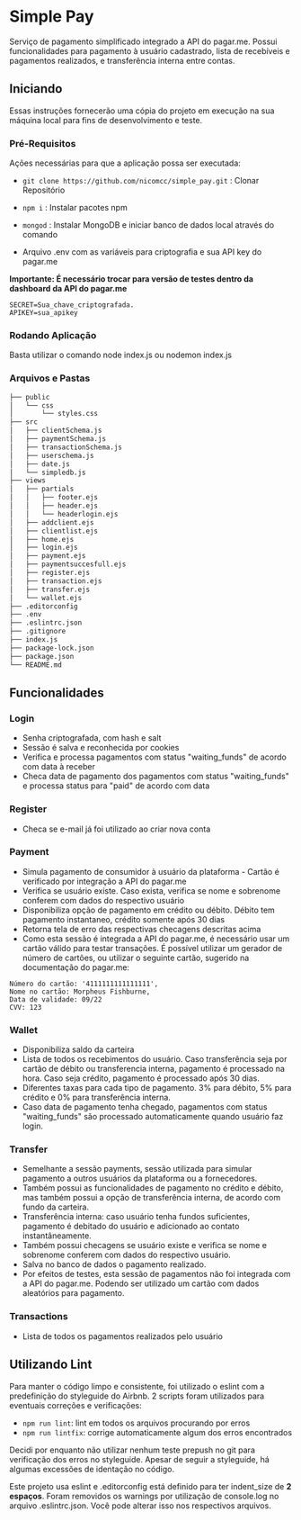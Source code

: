 # Simple Pay

Serviço de pagamento simplificado integrado a API do pagar.me. Possui funcionalidades para pagamento à usuário cadastrado, lista de recebíveis e pagamentos realizados, e transferência interna entre contas.

## Iniciando

Essas instruções fornecerão uma cópia do projeto em execução na sua máquina local para fins de desenvolvimento e teste.

### Pré-Requisitos
Ações necessárias para que a aplicação possa ser executada:

- `git clone https://github.com/nicomcc/simple_pay.git` : Clonar Repositório

- `npm i` : Instalar pacotes npm

- `mongod` : Instalar MongoDB e iniciar banco de dados local através do comando

- Arquivo .env com as variáveis para criptografia e sua API key do pagar.me

**Importante: É necessário trocar para versão de testes dentro da dashboard da API do pagar.me**
```
SECRET=Sua_chave_criptografada.
APIKEY=sua_apikey

```
### Rodando Aplicação
Basta utilizar o comando node index.js ou nodemon index.js

### Arquivos e Pastas

```sh
├── public
│   └── css
│       └── styles.css
├── src
│   ├── clientSchema.js
│   ├── paymentSchema.js
│   ├── transactionSchema.js
│   ├── userschema.js
│   ├── date.js
│   └── simpledb.js
├── views
│   ├── partials
│   │   ├── footer.ejs
│   │   ├── header.ejs
│   │   └── headerlogin.ejs
│   ├── addclient.ejs
│   ├── clientlist.ejs
│   ├── home.ejs
│   ├── login.ejs
│   ├── payment.ejs
│   ├── paymentsuccesfull.ejs
│   ├── register.ejs
│   ├── transaction.ejs
│   ├── transfer.ejs
│   └── wallet.ejs
├── .editorconfig
├── .env
├── .eslintrc.json
├── .gitignore
├── index.js
├── package-lock.json
├── package.json
└── README.md
```
## Funcionalidades

### Login
* Senha criptografada, com hash e salt
* Sessão é salva e reconhecida por cookies
* Verifica e processa pagamentos com status "waiting_funds" de acordo com data à receber
* Checa data de pagamento dos pagamentos com status "waiting_funds" e processa status para "paid" de acordo com data

### Register
* Checa se e-mail já foi utilizado ao criar nova conta

### Payment
* Simula pagamento de consumidor à usuário da plataforma - Cartão é verificado por integração a API do pagar.me
* Verifica se usuário existe. Caso exista, verifica se nome e sobrenome conferem com dados do respectivo usuário
* Disponibiliza opção de pagamento em crédito ou débito. Débito tem pagamento instantaneo, crédito somente após 30 dias
* Retorna tela de erro das respectivas checagens descritas acima
* Como esta sessão é integrada a API do pagar.me, é necessário usar um cartão válido para testar transações. É possível utilizar um gerador de número de cartões, ou utilizar o seguinte cartão, sugerido na documentação do pagar.me:
```
Número do cartão: '4111111111111111',
Nome no cartão: Morpheus Fishburne,
Data de validade: 09/22
CVV: 123
```
### Wallet
* Disponibiliza saldo da carteira
* Lista de todos os recebimentos do usuário. Caso transferência seja por cartão de débito ou transferencia interna, pagamento é processado na hora. Caso seja crédito, pagamento é processado após 30 dias.
* Diferentes taxas para cada tipo de pagamento. 3% para débito, 5% para crédito e 0% para transferência interna.
* Caso data de pagamento tenha chegado, pagamentos com status "waiting_funds" são processado automaticamente quando usuário faz login.

### Transfer
* Semelhante a sessão payments, sessão utilizada para simular pagamento a outros usuários da plataforma ou a fornecedores.
* Também possui as funcionalidades de pagamento no crédito e débito, mas também possui a opção de transferência interna, de acordo com fundo da carteira.
* Transferência interna: caso usuário tenha fundos suficientes, pagamento é debitado do usuário e adicionado ao contato instantâneamente.
* Também possui checagens se usuário existe e verifica se nome e sobrenome conferem com dados do respectivo usuário.
* Salva no banco de dados o pagamento realizado.
* Por efeitos de testes, esta sessão de pagamentos não foi integrada com a API do pagar.me. Podendo ser utilizado um cartão com dados aleatórios para pagamento.

### Transactions
* Lista de todos os pagamentos realizados pelo usuário


## Utilizando Lint
Para manter o código limpo e consistente, foi utilizado o eslint com a predefinição do styleguide do Airbnb. 2 scripts foram utilizados para eventuais correções e verificações:

- `npm run lint`: lint em todos os arquivos procurando por erros
- `npm run lintfix`: corrige automaticamente algum dos erros encontrados

Decidi por enquanto não utilizar nenhum teste prepush no git para verificação dos erros no styleguide. Apesar de seguir a styleguide, há algumas excessões de identação no código.

Este projeto usa eslint e .editorconfig está definido para ter indent_size de **2 espaços**.
Foram removidos os warnings por utilização de console.log no arquivo .eslintrc.json.
Você pode alterar isso nos respectivos arquivos.
